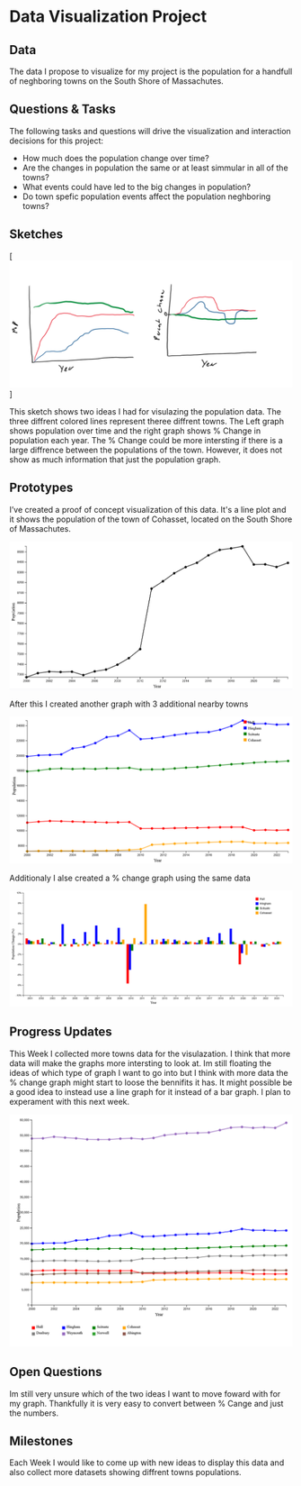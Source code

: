 # Data Visualization Project

## Data

The data I propose to visualize for my project is the population for a handfull of neghboring towns on the South Shore of Massachutes. 


## Questions & Tasks

The following tasks and questions will drive the visualization and interaction decisions for this project:

 * How much does the population change over time?
 * Are the changes in population the same or at least simmular in all of the towns?
 * What events could have led to the big changes in population?
 * Do town spefic population events affect the population neghboring towns?

## Sketches

[![image](https://raw.githubusercontent.com/Seano3/dataviz-project/refs/heads/master/Sketch.png)]

This sketch shows two ideas I had for visulazing the population data. The three diffrent colored lines represent theree diffrent towns. The Left graph shows population over time and the right graph shows % Change in population each year. The % Change could be more intersting if there is a large diffrence between the populations of the town. However, it does not show as much information that just the population graph. 


## Prototypes

I’ve created a proof of concept visualization of this data. It's a line plot and it shows the population of the town of Cohasset, located on the South Shore of Massachutes. 

[![image](https://raw.githubusercontent.com/Seano3/dataviz-project/refs/heads/master/Prototype.png)](https://vizhub.com/curran/eab039ad1765433cb51aad167d9deae4)

After this I created another graph with 3 additional nearby towns

[![image](https://raw.githubusercontent.com/Seano3/dataviz-project/refs/heads/master/ManyTownsPop.png)](https://vizhub.com/Seano3/cb0574f1bf2a4d4990f6bde2f0d4c8fc)

Additionaly I alse created a % change graph using the same data

[![image](https://raw.githubusercontent.com/Seano3/dataviz-project/refs/heads/master/ManyTowns%25Change.png)](https://vizhub.com/Seano3/64cf3668cd254e7694512d93c9ff673a)


## Progress Updates

This Week I collected more towns data for the visulazation. I think that more data will make the graphs more intersting to look at. Im still floating the ideas of which type of graph I want to go into but I think with more data the % change graph might start to loose the bennifits it has. It might possible be a good idea to instead use a line graph for it instead of a bar graph. I plan to experament with this next week. 

[![image](https://raw.githubusercontent.com/Seano3/dataviz-project/refs/heads/master/Interation1.png)](https://vizhub.com/Seano3/cb0574f1bf2a4d4990f6bde2f0d4c8fc)


## Open Questions

Im still very unsure which of the two ideas I want to move foward with for my graph. Thankfully it is very easy to convert between % Cange and just the numbers. 

## Milestones

Each Week I would like to come up with new ideas to display this data and also collect more datasets showing diffrent towns populations. 
